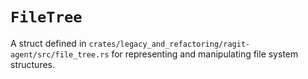 # `FileTree`

A struct defined in `crates/legacy_and_refactoring/ragit-agent/src/file_tree.rs` for representing and manipulating file system structures.
